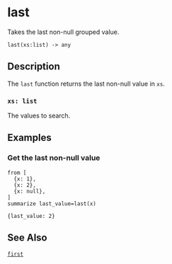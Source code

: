 # last

Takes the last non-null grouped value.

```tql
last(xs:list) -> any
```

## Description

The `last` function returns the last non-null value in `xs`.

### `xs: list`

The values to search.

## Examples

### Get the last non-null value

```tql
from [
  {x: 1},
  {x: 2},
  {x: null},
]
summarize last_value=last(x)
```

```tql
{last_value: 2}
```

## See Also

[`first`](first.md)
